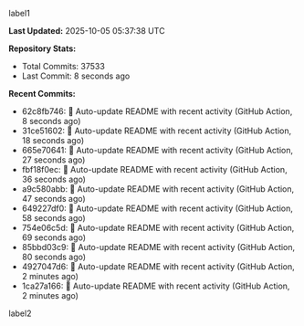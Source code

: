 
label1 
<!-- ACTIVITY_START -->
**Last Updated:** 2025-10-05 05:37:38 UTC

**Repository Stats:**
- Total Commits: 37533
- Last Commit: 8 seconds ago

**Recent Commits:**
- 62c8fb746: 🤖 Auto-update README with recent activity (GitHub Action, 8 seconds ago)
- 31ce51602: 🤖 Auto-update README with recent activity (GitHub Action, 18 seconds ago)
- 665e70641: 🤖 Auto-update README with recent activity (GitHub Action, 27 seconds ago)
- fbf18f0ec: 🤖 Auto-update README with recent activity (GitHub Action, 36 seconds ago)
- a9c580abb: 🤖 Auto-update README with recent activity (GitHub Action, 47 seconds ago)
- 649227df0: 🤖 Auto-update README with recent activity (GitHub Action, 58 seconds ago)
- 754e06c5d: 🤖 Auto-update README with recent activity (GitHub Action, 69 seconds ago)
- 85bbd03c9: 🤖 Auto-update README with recent activity (GitHub Action, 80 seconds ago)
- 4927047d6: 🤖 Auto-update README with recent activity (GitHub Action, 2 minutes ago)
- 1ca27a166: 🤖 Auto-update README with recent activity (GitHub Action, 2 minutes ago)
<!-- ACTIVITY_END -->

label2

